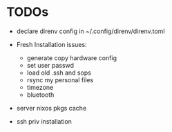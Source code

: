 # TODOs

- declare direnv config in ~/.config/direnv/direnv.toml

- Fresh Installation issues:
  - generate copy hardware config
  - set user passwd
  - load old .ssh and sops
  - rsync my personal files
  - timezone
  - bluetooth
- server nixos pkgs cache
- ssh priv installation
